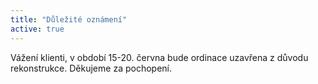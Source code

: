 ```yaml
---
title: "Důležité oznámení"
active: true
---
```


Vážení klienti, v období 15-20. června bude ordinace uzavřena z důvodu rekonstrukce. Děkujeme za pochopení.